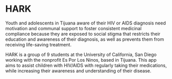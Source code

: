 # HARK
Youth and adolescents in Tijuana aware of their HIV or AIDS diagnosis need motivation and communal support to foster consistent medicinal compliance because they are exposed to social stigma that restricts their education and awareness of their diagnosis, as well as prevents them from receiving life-saving treatment.

HARK is a group of 9 students at the University of California, San Diego working with the nonprofit Es Por Los Ninos, based in Tijuana. This app aims to assist children with HIV/AIDS with regularly taking their medications, while increasing their awareness and understanding of their disease.
